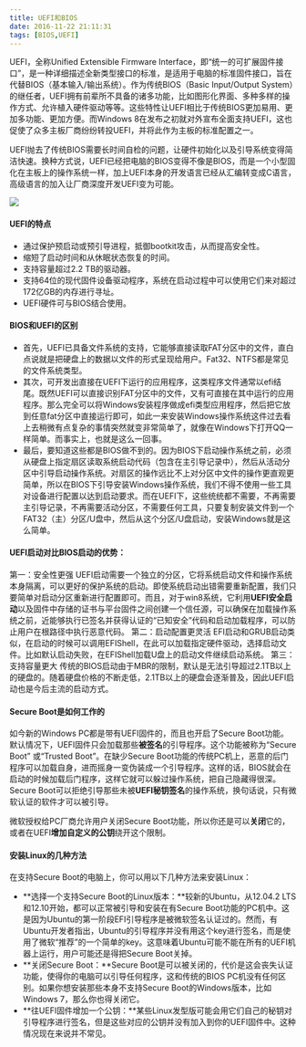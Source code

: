 ```yaml
---
title: UEFI和BIOS
date: 2016-11-22 21:11:31
tags: [BIOS,UEFI]
---
```


UEFI，全称Unified Extensible Firmware Interface，即“统一的可扩展固件接口”，是一种详细描述全新类型接口的标准，是适用于电脑的标准固件接口，旨在代替BIOS（基本输入/输出系统）。作为传统BIOS（Basic Input/Output System）的继任者，UEFI拥有前辈所不具备的诸多功能，比如图形化界面、多种多样的操作方式、允许植入硬件驱动等等。这些特性让UEFI相比于传统BIOS更加易用、更加多功能、更加方便。而Windows 8在发布之初就对外宣布全面支持UEFI，这也促使了众多主板厂商纷纷转投UEFI，并将此作为主板的标准配置之一。

UEFI抛去了传统BIOS需要长时间自检的问题，让硬件初始化以及引导系统变得简洁快速。换种方式说，UEFI已经把电脑的BIOS变得不像是BIOS，而是一个小型固化在主板上的操作系统一样，加上UEFI本身的开发语言已经从汇编转变成C语言，高级语言的加入让厂商深度开发UEFI变为可能。

<!--more-->

![](http://ohjnxvaxm.bkt.clouddn.com/bios-running.png)



#### **UEFI的特点**

- 通过保护预启动或预引导进程，抵御bootkit攻击，从而提高安全性。
- 缩短了启动时间和从休眠状态恢复的时间。
- 支持容量超过2.2 TB的驱动器。
- 支持64位的现代固件设备驱动程序，系统在启动过程中可以使用它们来对超过172亿GB的内存进行寻址。
- UEFI硬件可与BIOS结合使用。

#### **BIOS和UEFI的区别**

- 首先，UEFI已具备文件系统的支持，它能够直接读取FAT分区中的文件，直白点说就是把硬盘上的数据以文件的形式呈现给用户。Fat32、NTFS都是常见的文件系统类型。
- 其次，可开发出直接在UEFI下运行的应用程序，这类程序文件通常以efi结尾。既然UEFI可以直接识别FAT分区中的文件，又有可直接在其中运行的应用程序。那么完全可以将Windows安装程序做成efi类型应用程序，然后把它放到任意fat分区中直接运行即可，如此一来安装Windows操作系统这件过去看上去稍微有点复杂的事情突然就变非常简单了，就像在Windows下打开QQ一样简单。而事实上，也就是这么一回事。
- 最后，要知道这些都是BIOS做不到的。因为BIOS下启动操作系统之前，必须从硬盘上指定扇区读取系统启动代码（包含在主引导记录中），然后从活动分区中引导启动操作系统。对扇区的操作远比不上对分区中文件的操作更直观更简单，所以在BIOS下引导安装Windows操作系统，我们不得不使用一些工具对设备进行配置以达到启动要求。而在UEFI下，这些统统都不需要，不再需要主引导记录，不再需要活动分区，不需要任何工具，只要复制安装文件到一个FAT32（主）分区/U盘中，然后从这个分区/U盘启动，安装Windows就是这么简单。

#### **UEFI启动对比BIOS启动的优势**：

第一：安全性更强
UEFI启动需要一个独立的分区，它将系统启动文件和操作系统本身隔离，可以更好的保护系统的启动。即使系统启动出错需要重新配置，我们只要简单对启动分区重新进行配置即可。而且，对于win8系统，它利用**UEFI安全启动**以及固件中存储的证书与平台固件之间创建一个信任源，可以确保在加载操作系统之前，近能够执行已签名并获得认证的“已知安全”代码和启动加载程序，可以防止用户在根路径中执行恶意代码。
第二：启动配置更灵活
EFI启动和GRUB启动类似，在启动的时候可以调用EFIShell，在此可以加载指定硬件驱动，选择启动文件。比如默认启动失败，在EFIShell加载U盘上的启动文件继续启动系统。
第三：支持容量更大
传统的BIOS启动由于MBR的限制，默认是无法引导超过2.1TB以上的硬盘的。随着硬盘价格的不断走低，2.1TB以上的硬盘会逐渐普及，因此UEFI启动也是今后主流的启动方式。

#### **Secure Boot是如何工作的**

如今新的Windows PC都是带有UEFI固件的，而且也开启了Secure Boot功能。默认情况下，UEFI固件只会加载那些**被签名**的引导程序。这个功能被称为“Secure Boot” 或“Trusted Boot”。在缺少Secure Boot功能的传统PC机上，恶意的后门程序可以加载自身，进而摇身一变伪装成一个引导程序。这样的话，BIOS就会在启动的时候加载后门程序，这样它就可以躲过操作系统，把自己隐藏得很深。Secure Boot可以拒绝引导那些未被**UEFI秘钥签名**的操作系统，换句话说，只有微软认证的软件才可以被引导。

微软授权给PC厂商允许用户关闭Secure Boot功能，所以你还是可以**关闭**它的，或者在UEFI**增加自定义的公钥**绕开这个限制。

#### **安装Linux的几种方法**

在支持Secure Boot的电脑上，你可以用以下几种方法来安装Linux：

- **选择一个支持Secure Boot的Linux版本：**较新的Ubuntu，从12.04.2 LTS和12.10开始，都可以正常被引导和安装在有Secure Boot功能的PC机中。这是因为Ubuntu的第一阶段EFI引导程序是被微软签名认证过的。然而，有Ubuntu开发者指出，Ubuntu的引导程序并没有用这个key进行签名，而是使用了微软“推荐”的一个简单的key。这意味着Ubuntu可能不能在所有的UEFI机器上运行，用户可能还是得把Secure Boot关掉。
- **关闭Secure Boot：**Secure Boot是可以被关闭的，代价是这会丧失认证功能，使得你的电脑可以引导任何程序，这和传统的BIOS PC机没有任何区别。如果你想安装那些本身不支持Secure Boot的Windows版本，比如Windows 7，那么你也得关闭它。
- **往UEFI固件增加一个公钥：**某些Linux发型版可能会用它们自己的秘钥对引导程序进行签名，但是这些对应的公钥并没有加入到你的UEFI固件中。这种情况现在来说并不常见。







